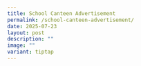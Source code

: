 ```yaml
---
title: School Canteen Advertisement
permalink: /school-canteen-advertisement/
date: 2025-07-23
layout: post
description: ""
image: ""
variant: tiptap
---
```

